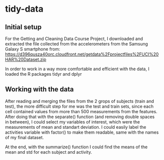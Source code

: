 # tidy-data
## Initial setup
For the Getting and Cleaning Data Course Project, I downloaded and extracted the file collected from the accelerometers from the Samsung Galaxy S smartphone from: https://d396qusza40orc.cloudfront.net/getdata%2Fprojectfiles%2FUCI%20HAR%20Dataset.zip

In order to work in a way more comfortable and efficient with the data, I loaded the R packages tidyr and dplyr

## Working with the data
After reading and merging the files from the 2 grops of subjects (train and test), the more difficult step for me was the test and train sets, since each cell contained values from more than 500 measurements from the features. After doing that with the separate() function (and removing double spaces in between), I could select my variables of interest, which were the measurements of mean and standart deviation. I could easily label the activities variable with factor() to make them readable, same with the names of my final dataset. 

At the end, with the summarize() function I could find the means of the mean and std for each subject and activity.
